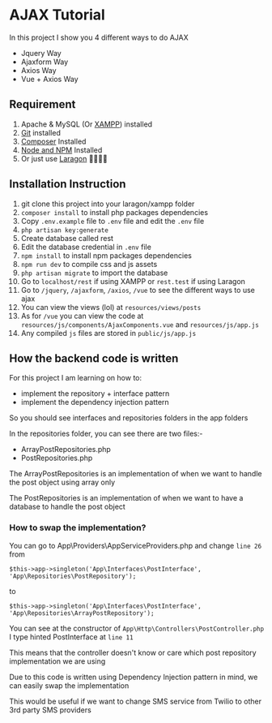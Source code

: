 # AJAX Tutorial

In this project I show you 4 different ways to do AJAX

- Jquery Way
- Ajaxform Way
- Axios Way
- Vue + Axios Way

## Requirement
1. Apache & MySQL (Or [XAMPP](https://www.apachefriends.org/download.html)) installed
1. [Git](https://git-scm.com/downloads) installed
2. [Composer](https://getcomposer.org/download/) Installed
3. [Node and NPM](https://nodejs.org/en/download/) Installed
4. Or just use [Laragon](https://laragon.org/download/) 🤷‍♂️🤷‍♂️

## Installation Instruction

1. git clone this project into your laragon/xampp folder
2. `composer install` to install php packages dependencies
5. Copy `.env.example` file to `.env` file and edit the `.env` file
3. `php artisan key:generate`
4. Create database called rest
6. Edit the database credential in `.env` file
7. `npm install` to install npm packages dependencies
8. `npm run dev` to compile css and js assets
9. `php artisan migrate` to import the database
10. Go to `localhost/rest` if using XAMPP or `rest.test` if using Laragon
11. Go to `/jquery`, `/ajaxform`, `/axios`, `/vue` to see the different ways to use ajax
12. You can view the views (lol) at `resources/views/posts`
13. As for `/vue` you can view the code at `resources/js/components/AjaxComponents.vue` and `resources/js/app.js`
14. Any compiled `js` files are stored in `public/js/app.js`

## How the backend code is written

For this project I am learning on how to:
- implement the repository + interface pattern
- implement the dependency injection pattern

So you should see interfaces and repositories folders in the app folders

In the repositories folder, you can see there are two files:-
- ArrayPostRepositories.php
- PostRepositories.php

The ArrayPostRepositories is an implementation of when we want to handle the post object using array only

The PostRepositories is an implementation of when we want to have a database to handle the post object

### How to swap the implementation?

You can go to App\Providers\AppServiceProviders.php and change `line 26` from

`$this->app->singleton('App\Interfaces\PostInterface', 'App\Repositories\PostRepository');`

to

`$this->app->singleton('App\Interfaces\PostInterface', 'App\Repositories\ArrayPostRepository');`

You can see at the constructor of `App\Http\Controllers\PostController.php` I type hinted PostInterface at `line 11`

This means that the controller doesn't know or care which post repository implementation we are using

Due to this code is written using Dependency Injection pattern in mind, we can easily swap the implementation

This would be useful if we want to change SMS service from Twilio to other 3rd party SMS providers
